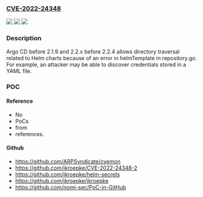 ### [CVE-2022-24348](https://cve.mitre.org/cgi-bin/cvename.cgi?name=CVE-2022-24348)
![](https://img.shields.io/static/v1?label=Product&message=n%2Fa&color=blue)
![](https://img.shields.io/static/v1?label=Version&message=n%2Fa&color=blue)
![](https://img.shields.io/static/v1?label=Vulnerability&message=n%2Fa&color=brighgreen)

### Description

Argo CD before 2.1.9 and 2.2.x before 2.2.4 allows directory traversal related to Helm charts because of an error in helmTemplate in repository.go. For example, an attacker may be able to discover credentials stored in a YAML file.

### POC

#### Reference
- No
- PoCs
- from
- references.

#### Github
- https://github.com/ARPSyndicate/cvemon
- https://github.com/jkroepke/CVE-2022-24348-2
- https://github.com/jkroepke/helm-secrets
- https://github.com/jkroepke/jkroepke
- https://github.com/nomi-sec/PoC-in-GitHub


